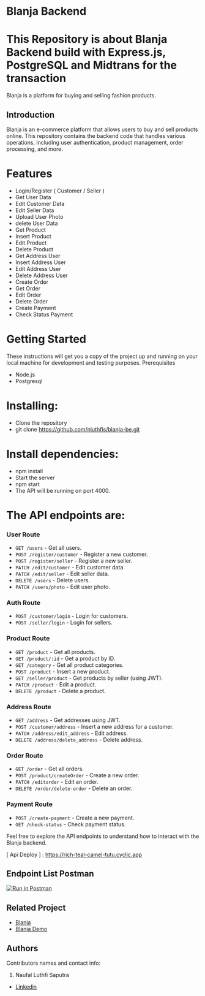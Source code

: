 # Blanja Backend

# This Repository is about Blanja Backend build with Express.js, PostgreSQL and Midtrans for the transaction

Blanja is a platform for buying and selling fashion products.

## Introduction

Blanja is an e-commerce platform that allows users to buy and sell products online. This repository contains the backend code that handles various operations, including user authentication, product management, order processing, and more.

# Features

- Login/Register ( Customer / Seller )
- Get User Data
- Edit Customer Data
- Edit Seller Data
- Upload User Photo
- delete User Data
- Get Product
- Insert Product
- Edit Product
- Delete Product
- Get Address User
- Insert Address User
- Edit Address User
- Delete Address User
- Create Order
- Get Order
- Edit Order
- Delete Order
- Create Payment
- Check Status Payment

# Getting Started

These instructions will get you a copy of the project up and running on your local machine for development and testing purposes.
Prerequisites

- Node.js
- Postgresql

# Installing:

- Clone the repository
- git clone https://github.com/nluthfis/blanja-be.git

# Install dependencies:

- npm install
- Start the server
- npm start
- The API will be running on port 4000.

# The API endpoints are:

### User Route

- `GET /users` - Get all users.
- `POST /register/customer` - Register a new customer.
- `POST /register/seller` - Register a new seller.
- `PATCH /edit/customer` - Edit customer data.
- `PATCH /edit/seller` - Edit seller data.
- `DELETE /users` - Delete users.
- `PATCH /users/photo` - Edit user photo.

### Auth Route

- `POST /customer/login` - Login for customers.
- `POST /seller/login` - Login for sellers.

### Product Route

- `GET /product` - Get all products.
- `GET /product/:id` - Get a product by ID.
- `GET /category` - Get all product categories.
- `POST /product` - Insert a new product.
- `GET /seller/product` - Get products by seller (using JWT).
- `PATCH /product` - Edit a product.
- `DELETE /product` - Delete a product.

### Address Route

- `GET /address` - Get addresses using JWT.
- `POST /customer/address` - Insert a new address for a customer.
- `PATCH /address/edit_address` - Edit address.
- `DELETE /address/delete_address` - Delete address.

### Order Route

- `GET /order` - Get all orders.
- `POST /product/createOrder` - Create a new order.
- `PATCH /editorder` - Edit an order.
- `DELETE /order/delete-order` - Delete an order.

### Payment Route

- `POST /create-payment` - Create a new payment.
- `GET /check-status` - Check payment status.

Feel free to explore the API endpoints to understand how to interact with the Blanja backend.

[ Api Deploy ] : https://rich-teal-camel-tutu.cyclic.app

## Endpoint List Postman

[![Run in Postman](https://run.pstmn.io/button.svg)](https://elements.getpostman.com/redirect?entityId=26602283-18309b59-06d3-4af9-a33e-a95d7c6a0f1a&entityType=collection)

## Related Project

- [Blanja ](https://github.com/nluthfis/blanja-fe)
- [Blanja Demo](https://blanja-fe-theta.vercel.app)

## Authors

Contributors names and contact info:

1. Naufal Luthfi Saputra

- [Linkedin](https://www.linkedin.com/in/naufal-luthfi-saputra/)
